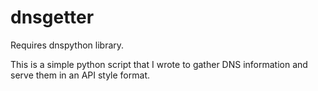 # dnsgetter
Requires dnspython library.

This is a simple python script that I wrote to gather DNS information and serve them in an API style format.

